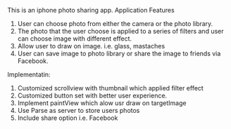 This is an iphone photo sharing app.
Application Features
1. User can choose photo from either the camera or the photo library.
2. The photo that the user choose is applied to a series of filters and user can choose image with different effect.
3. Allow user to draw on image. i.e. glass, mastaches
4. User can save image to photo library or share the image to friends via Facebook.

Implementatin:
1. Customized scrollview with thumbnail which applied filter effect
2. Customized button set with better user experience.
3. Implement paintView which alow usr draw on targetImage 
4. Use Parse as server to store users photos
5. Include share option i.e. Facebook
